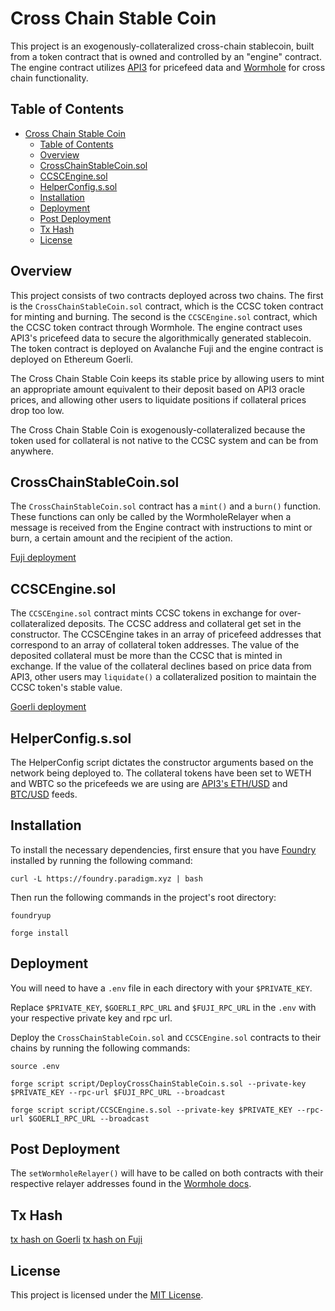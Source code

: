 # Cross Chain Stable Coin

This project is an exogenously-collateralized cross-chain stablecoin, built from a token contract that is owned and controlled by an "engine" contract. The engine contract utilizes [API3](https://market.api3.org/dapis) for pricefeed data and [Wormhole](https://docs.wormhole.com/wormhole/) for cross chain functionality.

## Table of Contents

- [Cross Chain Stable Coin](#cross-chain-stable-coin)
  - [Table of Contents](#table-of-contents)
  - [Overview](#overview)
  - [CrossChainStableCoin.sol](#crosschainstablecoinsol)
  - [CCSCEngine.sol](#ccscenginesol)
  - [HelperConfig.s.sol](#helperconfigssol)
  - [Installation](#installation)
  - [Deployment](#deployment)
  - [Post Deployment](#post-deployment)
  - [Tx Hash](#tx-hash)
  - [License](#license)

## Overview

This project consists of two contracts deployed across two chains. The first is the `CrossChainStableCoin.sol` contract, which is the CCSC token contract for minting and burning. The second is the `CCSCEngine.sol` contract, which the CCSC token contract through Wormhole. The engine contract uses API3's pricefeed data to secure the algorithmically generated stablecoin. The token contract is deployed on Avalanche Fuji and the engine contract is deployed on Ethereum Goerli.

The Cross Chain Stable Coin keeps its stable price by allowing users to mint an appropriate amount equivalent to their deposit based on API3 oracle prices, and allowing other users to liquidate positions if collateral prices drop too low.

The Cross Chain Stable Coin is exogenously-collateralized because the token used for collateral is not native to the CCSC system and can be from anywhere.

## CrossChainStableCoin.sol

The `CrossChainStableCoin.sol` contract has a `mint()` and a `burn()` function. These functions can only be called by the WormholeRelayer when a message is received from the Engine contract with instructions to mint or burn, a certain amount and the recipient of the action.

[Fuji deployment](https://testnet.snowtrace.io/token/0x6b86680b6f4f106ed05343afa0ebe744de0df6d7?a=0x777452cbc7e71b5286e60ba935292ffd49a597a5)

## CCSCEngine.sol

The `CCSCEngine.sol` contract mints CCSC tokens in exchange for over-collateralized deposits. The CCSC address and collateral get set in the constructor. The CCSCEngine takes in an array of pricefeed addresses that correspond to an array of collateral token addresses. The value of the deposited collateral must be more than the CCSC that is minted in exchange. If the value of the collateral declines based on price data from API3, other users may `liquidate()` a collateralized position to maintain the CCSC token's stable value.

[Goerli deployment](https://goerli.etherscan.io/address/0xE745E8D8eB2c46a7155C599248bC85A11767C8BB#writeContract)

## HelperConfig.s.sol

The HelperConfig script dictates the constructor arguments based on the network being deployed to. The collateral tokens have been set to WETH and WBTC so the pricefeeds we are using are [API3's ETH/USD](https://market.api3.org/dapis/goerli/ETH-USD) and [BTC/USD](https://market.api3.org/dapis/goerli/BTC-USD) feeds.

## Installation

To install the necessary dependencies, first ensure that you have [Foundry](https://book.getfoundry.sh/getting-started/installation) installed by running the following command:

```
curl -L https://foundry.paradigm.xyz | bash
```

Then run the following commands in the project's root directory:

```
foundryup
```

```
forge install
```

## Deployment

You will need to have a `.env` file in each directory with your `$PRIVATE_KEY`.

Replace `$PRIVATE_KEY`, `$GOERLI_RPC_URL` and `$FUJI_RPC_URL` in the `.env` with your respective private key and rpc url.

Deploy the `CrossChainStableCoin.sol` and `CCSCEngine.sol` contracts to their chains by running the following commands:

```
source .env
```

```
forge script script/DeployCrossChainStableCoin.s.sol --private-key $PRIVATE_KEY --rpc-url $FUJI_RPC_URL --broadcast
```

```
forge script script/CCSCEngine.s.sol --private-key $PRIVATE_KEY --rpc-url $GOERLI_RPC_URL --broadcast
```

## Post Deployment

The `setWormholeRelayer()` will have to be called on both contracts with their respective relayer addresses found in the [Wormhole docs](https://docs.wormhole.com/wormhole/blockchain-environments/evm).

## Tx Hash

[tx hash on Goerli](https://goerli.etherscan.io/tx/0x713c2158abf7fc1b5b1fc5c1a6b833ce3b2a3c1fb16218d68b3db96ec68e1b3a)
[tx hash on Fuji](https://testnet.snowtrace.io/tx/0x78ec167a80ff0a367d436f6302b66d26643962c89ee0f951bb23ebe9d487da41)

## License

This project is licensed under the [MIT License](https://opensource.org/license/mit/).
